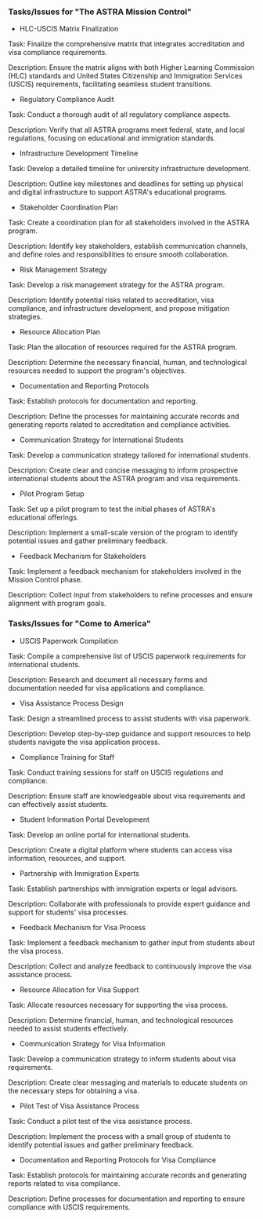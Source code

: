 ### Tasks/Issues for "The ASTRA Mission Control" 

* HLC-USCIS Matrix Finalization 

Task: Finalize the comprehensive matrix that integrates accreditation and visa compliance requirements. 

Description: Ensure the matrix aligns with both Higher Learning Commission (HLC) standards and United States Citizenship and Immigration Services (USCIS) requirements, facilitating seamless student transitions. 

* Regulatory Compliance Audit 

Task: Conduct a thorough audit of all regulatory compliance aspects. 

Description: Verify that all ASTRA programs meet federal, state, and local regulations, focusing on educational and immigration standards. 

* Infrastructure Development Timeline 

Task: Develop a detailed timeline for university infrastructure development. 

Description: Outline key milestones and deadlines for setting up physical and digital infrastructure to support ASTRA's educational programs. 

* Stakeholder Coordination Plan 

Task: Create a coordination plan for all stakeholders involved in the ASTRA program. 

Description: Identify key stakeholders, establish communication channels, and define roles and responsibilities to ensure smooth collaboration. 

* Risk Management Strategy 

Task: Develop a risk management strategy for the ASTRA program. 

Description: Identify potential risks related to accreditation, visa compliance, and infrastructure development, and propose mitigation strategies. 

* Resource Allocation Plan 

Task: Plan the allocation of resources required for the ASTRA program. 

Description: Determine the necessary financial, human, and technological resources needed to support the program's objectives. 

* Documentation and Reporting Protocols 

Task: Establish protocols for documentation and reporting. 

Description: Define the processes for maintaining accurate records and generating reports related to accreditation and compliance activities. 

* Communication Strategy for International Students 

Task: Develop a communication strategy tailored for international students. 

Description: Create clear and concise messaging to inform prospective international students about the ASTRA program and visa requirements. 

* Pilot Program Setup 

Task: Set up a pilot program to test the initial phases of ASTRA's educational offerings. 

Description: Implement a small-scale version of the program to identify potential issues and gather preliminary feedback. 

* Feedback Mechanism for Stakeholders 

Task: Implement a feedback mechanism for stakeholders involved in the Mission Control phase. 

Description: Collect input from stakeholders to refine processes and ensure alignment with program goals. 

### Tasks/Issues for "Come to America" 

* USCIS Paperwork Compilation 

Task: Compile a comprehensive list of USCIS paperwork requirements for international students. 

Description: Research and document all necessary forms and documentation needed for visa applications and compliance. 

* Visa Assistance Process Design 

Task: Design a streamlined process to assist students with visa paperwork. 

Description: Develop step-by-step guidance and support resources to help students navigate the visa application process. 

* Compliance Training for Staff 

Task: Conduct training sessions for staff on USCIS regulations and compliance. 

Description: Ensure staff are knowledgeable about visa requirements and can effectively assist students. 

* Student Information Portal Development 

Task: Develop an online portal for international students. 

Description: Create a digital platform where students can access visa information, resources, and support. 

* Partnership with Immigration Experts 

Task: Establish partnerships with immigration experts or legal advisors. 

Description: Collaborate with professionals to provide expert guidance and support for students' visa processes. 

* Feedback Mechanism for Visa Process 

Task: Implement a feedback mechanism to gather input from students about the visa process. 

Description: Collect and analyze feedback to continuously improve the visa assistance process. 

* Resource Allocation for Visa Support 

Task: Allocate resources necessary for supporting the visa process. 

Description: Determine financial, human, and technological resources needed to assist students effectively. 

* Communication Strategy for Visa Information 

Task: Develop a communication strategy to inform students about visa requirements. 

Description: Create clear messaging and materials to educate students on the necessary steps for obtaining a visa. 

* Pilot Test of Visa Assistance Process 

Task: Conduct a pilot test of the visa assistance process. 

Description: Implement the process with a small group of students to identify potential issues and gather preliminary feedback. 

* Documentation and Reporting Protocols for Visa Compliance 

Task: Establish protocols for maintaining accurate records and generating reports related to visa compliance. 

Description: Define processes for documentation and reporting to ensure compliance with USCIS requirements. 
